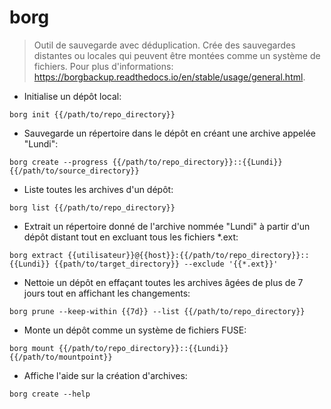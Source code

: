 # borg

> Outil de sauvegarde avec déduplication.
> Crée des sauvegardes distantes ou locales qui peuvent être montées comme un système de fichiers.
> Pour plus d'informations: <https://borgbackup.readthedocs.io/en/stable/usage/general.html>.

- Initialise un dépôt local:

`borg init {{/path/to/repo_directory}}`

- Sauvegarde un répertoire dans le dépôt en créant une archive appelée "Lundi":

`borg create --progress {{/path/to/repo_directory}}::{{Lundi}} {{/path/to/source_directory}}`

- Liste toutes les archives d'un dépôt:

`borg list {{/path/to/repo_directory}}`

- Extrait un répertoire donné de l'archive nommée "Lundi" à partir d'un dépôt distant tout en excluant tous les fichiers *.ext:

`borg extract {{utilisateur}}@{{host}}:{{/path/to/repo_directory}}::{{Lundi}} {{path/to/target_directory}} --exclude '{{*.ext}}'`

- Nettoie un dépôt en effaçant toutes les archives âgées de plus de 7 jours tout en affichant les changements:

`borg prune --keep-within {{7d}} --list {{/path/to/repo_directory}}`

- Monte un dépôt comme un système de fichiers FUSE:

`borg mount {{/path/to/repo_directory}}::{{Lundi}} {{/path/to/mountpoint}}`

- Affiche l'aide sur la création d'archives:

`borg create --help`
